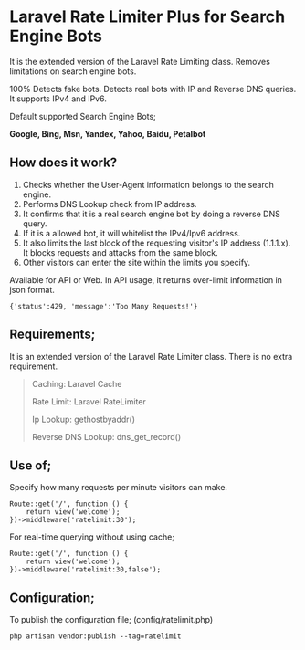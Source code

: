 # Laravel Rate Limiter Plus for Search Engine Bots

It is the extended version of the Laravel Rate Limiting class.
Removes limitations on search engine bots.

100% Detects fake bots.
Detects real bots with IP and Reverse DNS queries.
It supports IPv4 and IPv6.

Default supported Search Engine Bots;

**Google, Bing, Msn, Yandex, Yahoo, Baidu, Petalbot**

## How does it work?

 1. Checks whether the User-Agent information belongs to the search engine. 
 2. Performs DNS Lookup check from IP address. 
 3. It confirms that it is a real search engine bot by doing a reverse DNS query. 
 4. If it is a allowed bot, it will whitelist the IPv4/Ipv6 address. 
 5. It also limits the last block of the requesting visitor's IP address (1.1.1.x). It blocks requests and attacks from the same block.
 6. Other visitors can enter the site within the limits you specify. 

Available for API or Web.
In API usage, it returns over-limit information in json format.

    {'status':429, 'message':'Too Many Requests!'}
    

## Requirements;

It is an extended version of the Laravel Rate Limiter class. There is no extra requirement.

> Caching: 							Laravel Cache 
> 
> Rate Limit: 						Laravel RateLimiter
> 
> Ip Lookup: 						gethostbyaddr() 
> 
> Reverse DNS Lookup: 	dns_get_record()



## Use of;
Specify how many requests per minute visitors can make.

    Route::get('/', function () {
        return view('welcome');
    })->middleware('ratelimit:30');

For real-time querying without using cache;

    Route::get('/', function () {
        return view('welcome');
    })->middleware('ratelimit:30,false');
    
    
## Configuration;
  To publish the configuration file; (config/ratelimit.php)

    php artisan vendor:publish --tag=ratelimit
    
    
    
    
    
    
